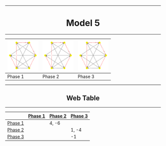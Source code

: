 <div align="center">

---
# Model 5 #
---
        
|<img src="./model5_phase_0.png" width="100" height="100"> |<img src="./model5_phase_0.png" width="100" height="100"> |<img src="./model5_phase_0.png" width="100" height="100"> |
|---|---|---|
|Phase 1|Phase 2|Phase 3|

---
## Web Table ##
---
        
||[Phase 1](./model5_phase_0.png)|[Phase 2](./model5_phase_1.png)|[Phase 3](./model5_phase_2.png)|
|---|---|---|---|
[Phase 1](./model5_phase_0.png)||4, -6||
[Phase 2](./model5_phase_1.png)|||1, -4|
[Phase 3](./model5_phase_2.png)|||-1|

</div>

